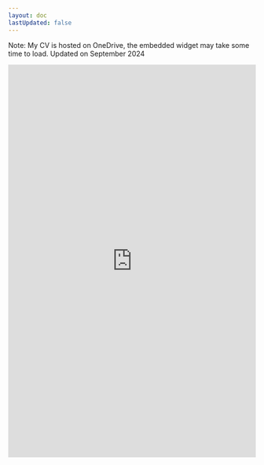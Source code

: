 ```yaml
---
layout: doc
lastUpdated: false
---
```


Note: My CV is hosted on OneDrive, the embedded widget may take some time to load.
Updated on September 2024

<iframe src="https://1drv.ms/b/s!AiVV7FDFATp_gYMqTY3GlowxMA9oug?embed=1&em=2" width=100% height="800" frameborder="0" scrolling="no"></iframe>